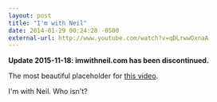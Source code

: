 ```yaml
---
layout: post
title: "I'm with Neil"
date: 2014-01-29 00:24:28 -0500
external-url: http://www.youtube.com/watch?v=qDLrwwOxnaA
---
```


**Update 2015-11-18: imwithneil.com has been discontinued.**

The most beautiful placeholder for [this video](http://www.youtube.com/watch?v=qDLrwwOxnaA).

I'm with Neil. Who isn't?
